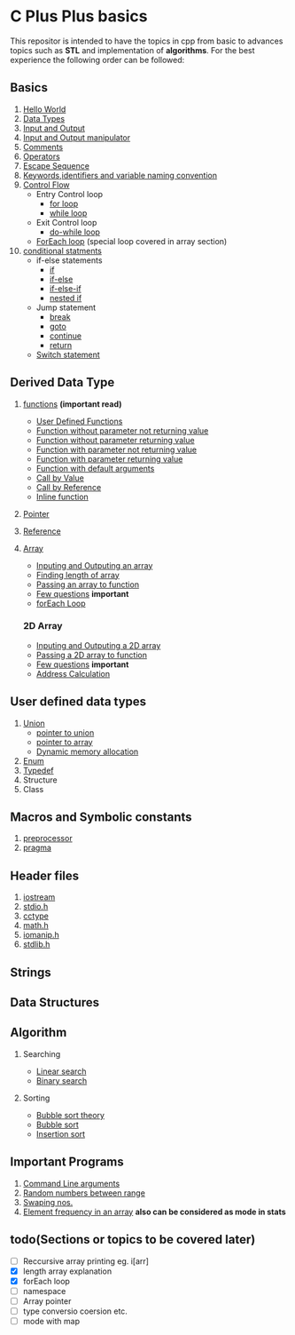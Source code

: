 
# C Plus Plus basics
This repositor is intended to have the topics in cpp from basic to advances topics such as **STL** and implementation of **algorithms**.  For the best experience the following order can be followed:

## Basics

 1. [Hello World](basics/helloworld.cpp)
 2. [Data Types](basics/datatypes.cpp)
 3. [Input and Output](basics/inputoutput.cpp)
 4. [Input and Output manipulator](basics/manipulator.cpp)
 4. [Comments](basics/comments.cpp)
 5. [Operators](basics/operators.cpp)
 6. [Escape Sequence](basics/escape.cpp)
 7. [Keywords,identifiers and variable naming convention](basics/naming.md)
 8. [Control Flow](control%20flow/controlflow.md)
	- Entry Control loop
		- [for loop](control%20flow/for.cpp)
		- [while loop](control%20flow/while.cpp)
	- Exit Control loop
		- [do-while loop](control%20flow/dowhile.cpp)
	- [ForEach loop](#forEach) (special loop covered in array section)
 9. [conditional statments](conditional/conditional.md)
 	- if-else statements
		- [if](conditional/if.cpp)
		- [if-else](conditional/ifelse.cpp)
		- [if-else-if](conditional/ifelseif.cpp)
		- [nested if](conditional/nestedif.cpp)
	- Jump statement
		- [break](conditional/break.cpp)
		- [goto](conditional/goto.cpp)
		- [continue](conditional/continue.cpp)
		- [return](conditional/return.cpp)
	- [Switch statement](conditional/switch.cpp)

## Derived Data Type

 1. [functions](functions/functions.md)  **(important read)**
	- [User Defined Functions](functions/userdefined.cpp)
	- [Function without parameter not returning value](functions/function1.cpp)
	- [Function without parameter returning value](functions/function2.cpp)
	- [Function with parameter not returning value](functions/function3.cpp)
	- [Function with parameter returning value](functions/function4.cpp)
	- [Function with default arguments](functions/default.cpp)
	- [Call by Value](functions/callbyvalue.cpp)
	- [Call by Reference](functions/callbyreference.cpp)
	- [Inline function](functions/inline.cpp)
 2. [Pointer](pointer/pointer.cpp)
 3. [Reference](pointer/reference.cpp)
 4. [Array](array/array.md)
	- [Inputing and Outputing an array](array/ioArray.cpp)
	- [Finding length of array](array/lengthArray.cpp)
	- [Passing an array to function](programs/arrayFunction.cpp)
	- [Few questions](array/rearrange.cpp) **important**
	- <a id="forEach">[forEach Loop](array/forEach.cpp)</a>

	### 2D Array
	- [Inputing and Outputing a 2D array](array/2D%20array/ioArray.cpp)
	- [Passing a 2D array to function](array/2D%20array/arrayFuction.cpp)
	- [Few questions](programs/2Darray.cpp) **important**
	- [Address Calculation](array/2D%20array/address.md)

## User defined data types
 1. [Union](basics/union.cpp)
	- [pointer to union](basics/unionPointer.cpp)
	- [pointer to array](pointer/pointerArray.cpp)
	- [Dynamic memory allocation](pointer/dynamicMemory.cpp)
 2. [Enum](basics/enum.cpp) 
 3. [Typedef](basics/typedef.cpp)
 4. Structure
 5. Class

## Macros and Symbolic constants
 1. [preprocessor](header/preprocessor.cpp)
 2. [pragma](header/pragma.cpp)
		
## Header files
 1. [iostream](basics/inputoutput.cpp)
 2. [stdio.h](header/stdio.cpp)
 3. [cctype](header/cctype.cpp)
 4. [math.h](header/math.cpp)
 5. [iomanip.h](basics/manipulator.cpp)
 6. [stdlib.h](header/stdlib.cpp)

## Strings

## Data Structures

## Algorithm
 1. Searching
	- [Linear search](algorithm/searching/linearSearch.cpp)
	- [Binary search](algorithm/searching/binarySearch.cpp)
	
 2. Sorting
	- [Bubble sort theory](algorithm/sorting/bubblesort.md)
	- [Bubble sort](algorithm/sorting/bubblesort.cpp)
	- [Insertion sort]()

## Important Programs

 1. [Command Line arguments](programs/cla.cpp)
 2. [Random numbers between range](programs/randomRange.cpp)
 3. [Swaping nos.](programs/swap.cpp)
 4. [Element frequency in an array](programs/mode.cpp) **also can be considered as mode in stats**

## todo(Sections or topics to be covered later)
 - [ ] Reccursive array printing eg. i[arr]
 - [x] length array explanation
 - [x] forEach loop
 - [ ] namespace
 - [ ] Array pointer
 - [ ] type conversio coersion etc.
 - [ ] mode with map
